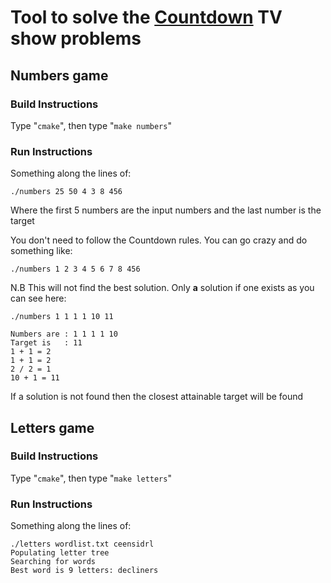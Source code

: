 # Tool to solve the [Countdown](https://en.wikipedia.org/wiki/Countdown_(game_show)) TV show problems

## Numbers game

### Build Instructions
Type "`cmake`", then type "`make numbers`"

### Run Instructions
Something along the lines of:
```
./numbers 25 50 4 3 8 456
```
Where the first 5 numbers are the input numbers and the last number is the target

You don't need to follow the Countdown rules. You can go crazy and do something like:
```
./numbers 1 2 3 4 5 6 7 8 456
```

N.B This will not find the best solution. Only **a** solution if one exists as you can see here:

```
./numbers 1 1 1 1 10 11

Numbers are : 1 1 1 1 10 
Target is   : 11
1 + 1 = 2
1 + 1 = 2
2 / 2 = 1
10 + 1 = 11
```

If a solution is not found then the closest attainable target will be found

## Letters game

### Build Instructions
Type "`cmake`", then type "`make letters`"

### Run Instructions
Something along the lines of:
```
./letters wordlist.txt ceensidrl
Populating letter tree
Searching for words
Best word is 9 letters: decliners
```
